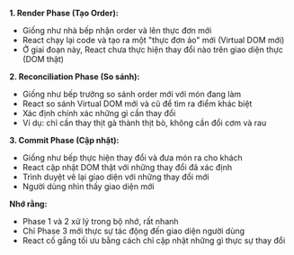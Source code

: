 **1. Render Phase (Tạo Order):**
- Giống như nhà bếp nhận order và lên thực đơn mới
- React chạy lại code và tạo ra một "thực đơn ảo" mới (Virtual DOM mới)
- Ở giai đoạn này, React chưa thực hiện thay đổi nào trên giao diện thực (DOM thật)

**2. Reconciliation Phase (So sánh):**
- Giống như bếp trưởng so sánh order mới với món đang làm
- React so sánh Virtual DOM mới và cũ để tìm ra điểm khác biệt
- Xác định chính xác những gì cần thay đổi
- Ví dụ: chỉ cần thay thịt gà thành thịt bò, không cần đổi cơm và rau

**3. Commit Phase (Cập nhật):**
- Giống như bếp thực hiện thay đổi và đưa món ra cho khách
- React cập nhật DOM thật với những thay đổi đã xác định
- Trình duyệt vẽ lại giao diện với những thay đổi mới
- Người dùng nhìn thấy giao diện mới

**Nhớ rằng:**
- Phase 1 và 2 xử lý trong bộ nhớ, rất nhanh
- Chỉ Phase 3 mới thực sự tác động đến giao diện người dùng
- React cố gắng tối ưu bằng cách chỉ cập nhật những gì thực sự thay đổi
